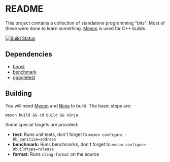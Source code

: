 # README

This project contains a collection of standalone programming "bits". Most of these were done to learn something. [Meson](https://mesonbuild.com/) is used for C++ builds.

[![Build Status](https://travis-ci.com/andreimaximov/bits.svg?branch=master)](https://travis-ci.com/andreimaximov/bits)

## Dependencies

- [boost](https://www.boost.org/)
- [benchmark](https://github.com/google/benchmark)
- [googletest](https://github.com/google/googletest)

## Building

You will need [Meson](http://mesonbuild.com/) and [Ninja](https://ninja-build.org/) to build. The basic steps are:

```
meson build && cd build && ninja
```

Some special targets are provided:

- **test:** Runs unit tests, don't forget to `meson configure -Db_sanitize=address`
- **benchmark:** Runs benchmarks, don't forget to `meson configure -Dbuildtype=release`
- **format:** Runs `clang-format` on the source


